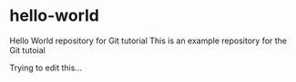 # hello-world
Hello World repository for Git tutorial
This is an example repository for the Git tutoial 

Trying to edit this...
